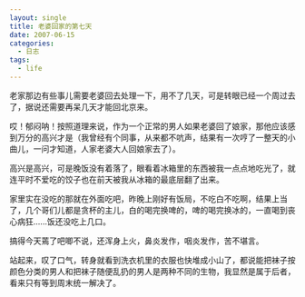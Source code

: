 ```yaml
---
layout: single
title: 老婆回家的第七天
date: 2007-06-15
categories:
  - 日志
tags:
  - life
---
```


老家那边有些事儿需要老婆回去处理一下，用不了几天，可是转眼已经一个周过去了，据说还需要再呆几天才能回北京来。

哎！郁闷呐！按照道理来说，作为一个正常的男人如果老婆回了娘家，那他应该感到万分的高兴才是（我曾经有个同事，从来都不吭声，结果有一次哼了一整天的小曲儿，一问才知道，人家老婆大人回娘家去了）。

高兴是高兴，可是晚饭没有着落了，眼看着冰箱里的东西被我一点点地吃光了，就连平时不爱吃的饺子也在前天被我从冰箱的最底层翻了出来。

家里实在没吃的那就在外面吃吧，昨晚上刚好有饭局，不吃白不吃啊，结果上当了，几个哥们儿都是贪杯的主儿，白的喝完换啤的，啤的喝完换冰的，一直喝到丧心病狂......饭还没吃上几口。

搞得今天蔫了吧唧不说，还浑身上火，鼻炎发作，咽炎发作，苦不堪言。

站起来，叹了口气，转身就看到洗衣机里的衣服也快堆成小山了，都说能把袜子按颜色分类的男人和把袜子随便乱扔的男人是两种不同的生物，我显然是属于后者，看来只有等到周末统一解决了。
